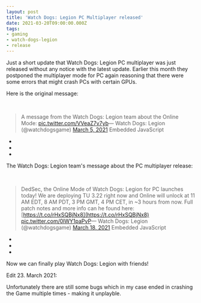 ```yaml
---
layout: post
title: 'Watch Dogs: Legion PC Multiplayer released'
date: 2021-03-20T09:00:00.000Z
tags:
- gaming
- watch-dogs-legion
- release
---
```


Just a short update that Watch Dogs: Legion PC multiplayer was just released without any notice with the latest update. Earlier this month they postponed the multiplayer mode for PC again reasoning that there were some errors that might crash PCs with certain GPUs.

Here is the original message:

‌

> A message from the Watch Dogs: Legion team about the Online Mode: [pic.twitter.com/VVeaZ7v7yb](https://t.co/VVeaZ7v7yb)— Watch Dogs: Legion (@watchdogsgame) [March 5, 2021](https://twitter.com/watchdogsgame/status/1367928214824378368?ref_src=twsrc%5Etfw) Embedded JavaScript

- 
- 
- ‌

The Watch Dogs: Legion team's message about the PC multiplayer release:

‌

> DedSec, the Online Mode of Watch Dogs: Legion for PC launches today! We are deploying TU 3.22 right now and Online will unlock at 11 AM EDT, 8 AM PDT, 3 PM GMT, 4 PM CET, in ~3 hours from now. Full patch notes and more info can he found here: [https://t.co/rHxSQBjNx8](https://t.co/rHxSQBjNx8) [pic.twitter.com/0lWY1paPvP](https://t.co/0lWY1paPvP)— Watch Dogs: Legion (@watchdogsgame) [March 18, 2021](https://twitter.com/watchdogsgame/status/1372518977457549314?ref_src=twsrc%5Etfw) Embedded JavaScript

- 
- 
- ‌

Now we can finally play Watch Dogs: Legion with friends!

Edit 23. March 2021:

Unfortunately there are still some bugs which in my case ended in crashing the Game multiple times - making it unplayble.

